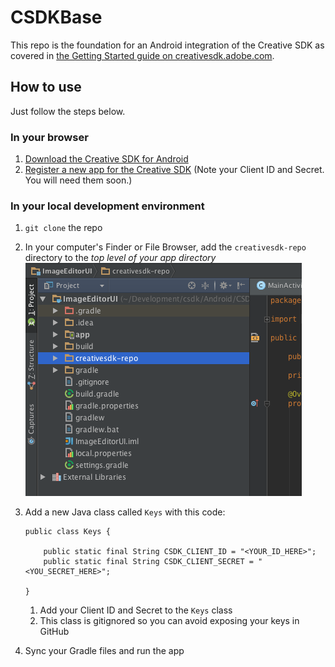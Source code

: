 # CSDKBase

This repo is the foundation for an Android integration of the Creative SDK as covered in [the Getting Started guide on creativesdk.adobe.com](https://creativesdk.adobe.com/docs/android/#/articles/gettingstarted/index.html).

## How to use

Just follow the steps below.

### In your browser

1. [Download the Creative SDK for Android](https://creativesdk.adobe.com/downloads.html)
1. [Register a new app for the Creative SDK](https://creativesdk.adobe.com/myapps.html) (Note your Client ID and Secret. You will need them soon.)


### In your local development environment

1. `git clone` the repo
1. In your computer's Finder or File Browser, add the `creativesdk-repo` directory to the _top level of your app directory_  
    ![](https://github.com/ashryanbeats/CSDKBase/blob/screenshots/screenshots/add-creativesdk-repo.png)

1. Add a new Java class called `Keys` with this code:  

	```
	public class Keys {

	    public static final String CSDK_CLIENT_ID = "<YOUR_ID_HERE>";
	    public static final String CSDK_CLIENT_SECRET = "<YOU_SECRET_HERE>";

	}
	```

    1. Add your Client ID and Secret to the `Keys` class
    1. This class is gitignored so you can avoid exposing your keys in GitHub
1. Sync your Gradle files and run the app 


